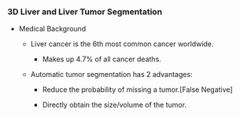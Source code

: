 ### 3D Liver and Liver Tumor Segmentation

- Medical Background

    - Liver cancer is the 6th most common cancer worldwide.
    
        - Makes up 4.7% of all cancer deaths.
        
    - Automatic tumor segmentation has 2 advantages:
    
        - Reduce the probability of missing a tumor.[False Negative]
        
        - Directly obtain the size/volume of the tumor.

